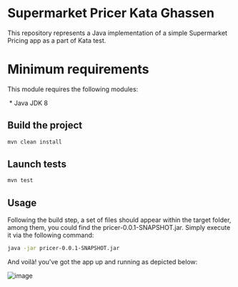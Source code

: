 # Supermarket Pricer Kata Ghassen
This repository represents a Java implementation of a simple Supermarket Pricing app as a part of Kata test.
# Minimum requirements
This module requires the following modules:

 * Java JDK 8
 
## Build the project
```bash
mvn clean install
```
## Launch tests
```bash
mvn test
```
## Usage
Following the build step, a set of files should appear within the target folder, among them, you could find the pricer-0.0.1-SNAPSHOT.jar.
Simply execute it via the following command:
```bash
java -jar pricer-0.0.1-SNAPSHOT.jar

```
And voilà! you've got the app up and running as depicted below:

![image](https://user-images.githubusercontent.com/36883091/202902146-b083f380-039e-46a5-9e16-9fedfffca048.png)
